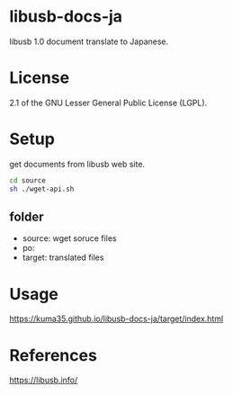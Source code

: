 

# libusb-docs-ja

libusb 1.0 document translate to Japanese.

# License

2.1 of the GNU Lesser General Public License (LGPL).

# Setup

get documents from libusb web site.

```sh
cd source
sh ./wget-api.sh
```

## folder

- source: wget soruce files
- po:
- target: translated files


# Usage

https://kuma35.github.io/libusb-docs-ja/target/index.html

# References

https://libusb.info/




